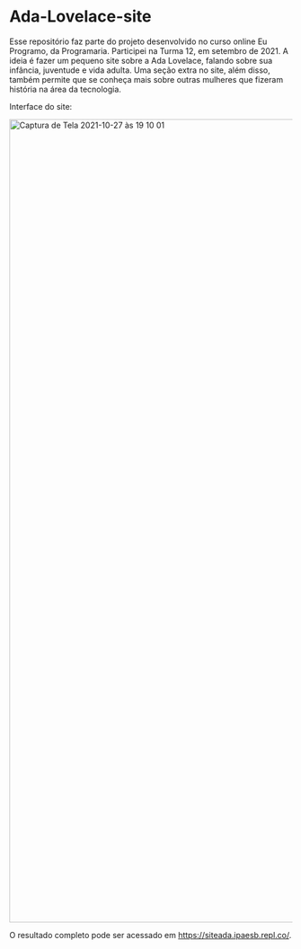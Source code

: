# Ada-Lovelace-site

Esse repositório faz parte do projeto desenvolvido no curso online Eu Programo, da Programaria. Participei na Turma 12, em setembro de 2021.
A ideia é fazer um pequeno site sobre a Ada Lovelace, falando sobre sua infância, juventude e vida adulta. 
Uma seção extra no site, além disso, também permite que se conheça mais sobre outras mulheres que fizeram história na área da tecnologia.

Interface do site:

<img width="1430" alt="Captura de Tela 2021-10-27 às 19 10 01" src="https://user-images.githubusercontent.com/71904669/139154666-9237c229-127c-4698-a1bc-ebaa7cdbcfb9.png">


O resultado completo pode ser acessado em https://siteada.ipaesb.repl.co/.
